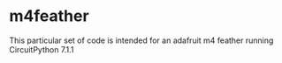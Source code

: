 # m4feather

This particular set of code is intended for an adafruit m4 feather running CircuitPython 7.1.1
